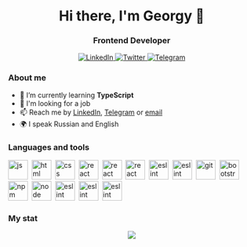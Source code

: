 <div id="header" align="center">
	<h1>Hi there, I'm Georgy 👋</h1>
	<h3>Frontend Developer</h3>
</div>

<div id="socials" align="center">
	<a href="https://www.linkedin.com/in/georgy-pigar-0b549625a/">
		<img src="https://img.shields.io/badge/LinkedIn-blue?style=for-the-badge&logo=linkedin&logoColor=white" alt="LinkedIn"/>
	</a>
	<a href="https://twitter.com/pigar_g">
		<img src="https://img.shields.io/badge/Twitter-blue?style=for-the-badge&logo=twitter&logoColor=white" alt="Twitter"/>
	</a>
	<a href="https://t.me/pgeorgy">
		<img src="https://img.shields.io/badge/Telegram-blue?style=for-the-badge&logo=telegram&logoColor=white" alt="Telegram"/>
	</a>
</div>

### About me
- 🌱 I’m currently learning **TypeScript**
- 🔎 I'm looking for a job
- 📫 Reach me by [LinkedIn](https://www.linkedin.com/in/georgy-pigar-0b549625a/), [Telegram](https://t.me/pgeorgy) or [email](mailto:pigargeorge@gmail.com) 
- 🌍 I speak Russian and English

### Languages and tools
<img src="https://cdn.jsdelivr.net/gh/devicons/devicon/icons/javascript/javascript-original.svg" title="js" width="40" height="40"/>&nbsp;
<img src="https://cdn.jsdelivr.net/gh/devicons/devicon/icons/html5/html5-original.svg" title="html" width="40" height="40"/>&nbsp;
<img src="https://cdn.jsdelivr.net/gh/devicons/devicon/icons/css3/css3-original.svg" title="css" width="40" height="40"/>&nbsp;
<img src="https://cdn.jsdelivr.net/gh/devicons/devicon/icons/react/react-original.svg" title="react" width="40" height="40"/>&nbsp;
<img src="https://cdn.jsdelivr.net/gh/devicons/devicon/icons/typescript/typescript-original.svg" title="react" width="40" height="40"/>&nbsp;
<img src="https://cdn.jsdelivr.net/gh/devicons/devicon/icons/redux/redux-original.svg" title="react" width="40" height="40"/>&nbsp;
<img src="https://cdn.jsdelivr.net/gh/devicons/devicon/icons/socketio/socketio-original.svg" title="eslint" width="40" height="40"/>&nbsp;
<img src="https://cdn.jsdelivr.net/gh/devicons/devicon/icons/webpack/webpack-original.svg" title="eslint" width="40" height="40"/>&nbsp;
<img src="https://cdn.jsdelivr.net/gh/devicons/devicon/icons/git/git-plain.svg" title="git" width="40" height="40"/>&nbsp;
<img src="https://cdn.jsdelivr.net/gh/devicons/devicon/icons/bootstrap/bootstrap-plain.svg" title="bootstrap" width="40" height="40"/>&nbsp;
<img src="https://cdn.jsdelivr.net/gh/devicons/devicon/icons/npm/npm-original-wordmark.svg" title="npm" width="40" height="40"/>&nbsp;
<img src="https://cdn.jsdelivr.net/gh/devicons/devicon/icons/nodejs/nodejs-original.svg" title="node" width="40" height="40"/>&nbsp;
<img src="https://cdn.jsdelivr.net/gh/devicons/devicon/icons/eslint/eslint-original.svg" title="eslint" width="40" height="40"/>&nbsp;
<img src="https://cdn.jsdelivr.net/gh/devicons/devicon/icons/digitalocean/digitalocean-original.svg" title="eslint" width="40" height="40"/>&nbsp;
<img src="https://cdn.jsdelivr.net/gh/devicons/devicon/icons/jest/jest-plain.svg" title="eslint" width="40" height="40"/>&nbsp;
          
          

### My stat
<div id="stat" align="center">
	<img src="https://github-profile-summary-cards.vercel.app/api/cards/profile-details?username=georgy-p&theme=default"/>
</div>

